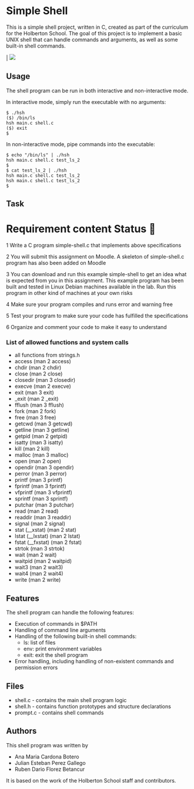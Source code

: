 # Simple Shell

This is a simple shell project, written in C, created as part of the curriculum for the Holberton School. The goal of this project is to implement a basic UNIX shell that can handle commands and arguments, as well as some built-in shell commands.

|     ![](https://www.iberdrola.com/documents/20125/40414/vr_746x419.jpg/d3221355-c367-f6b4-07dc-d893ac61c985?t=1627362779952)

## Usage

The shell program can be run in both interactive and non-interactive mode.

In interactive mode, simply run the executable with no arguments:

```
$ ./hsh
($) /bin/ls
hsh main.c shell.c
($) exit
$
```
In non-interactive mode, pipe commands into the executable:

```
$ echo "/bin/ls" | ./hsh
hsh main.c shell.c test_ls_2
$
$ cat test_ls_2 | ./hsh
hsh main.c shell.c test_ls_2
hsh main.c shell.c test_ls_2
$
```

## Task

#	Requirement content	Status 🔨
1	Write a C program simple-shell.c that implements above specifications

2	You will submit this assignment on Moodle. A skeleton of simple-shell.c program has also been added on Moodle

3	You can download and run this example simple-shell to get an idea what is expected from you in this assignment. This example program has been built and tested in Linux Debian machines available in the lab. Run this program in other kind of machines at your own risks

4	Make sure your program compiles and runs error and warning free

5	Test your program to make sure your code has fulfilled the specifications

6	Organize and comment your code to make it easy to understand

### List of allowed functions and system calls

* all functions from strings.h
* access (man 2 access)
* chdir (man 2 chdir)
* close (man 2 close)
* closedir (man 3 closedir)
* execve (man 2 execve)
* exit (man 3 exit)
* _exit (man 2 _exit)
* fflush (man 3 fflush)
* fork (man 2 fork)
* free (man 3 free)
* getcwd (man 3 getcwd)
* getline (man 3 getline)
* getpid (man 2 getpid)
* isatty (man 3 isatty)
* kill (man 2 kill)
* malloc (man 3 malloc)
* open (man 2 open)
* opendir (man 3 opendir)
* perror (man 3 perror)
* printf (man 3 printf)
* fprintf (man 3 fprintf)
* vfprintf (man 3 vfprintf)
* sprintf (man 3 sprintf)
* putchar (man 3 putchar)
* read (man 2 read)
* readdir (man 3 readdir)
* signal (man 2 signal)
* stat (__xstat) (man 2 stat)
* lstat (__lxstat) (man 2 lstat)
* fstat (__fxstat) (man 2 fstat)
* strtok (man 3 strtok)
* wait (man 2 wait)
* waitpid (man 2 waitpid)
* wait3 (man 2 wait3)
* wait4 (man 2 wait4)
* write (man 2 write)


## Features

The shell program can handle the following features:

* Execution of commands in $PATH
* Handling of command line arguments
* Handling of the following built-in shell commands:
    * ls: list of files
    * env: print environment variables
    * exit: exit the shell program
* Error handling, including handling of non-existent commands and permission errors

## Files

* shell.c - contains the main shell program logic
* shell.h - contains function prototypes and structure declarations
* prompt.c - contains shell commands



## Authors

This shell program was written by 

* Ana Maria Cardona Botero
* Julian Esteban Perez Gallego
* Ruben Dario Florez Betancur

It is based on the work of the Holberton School staff and contributors.
